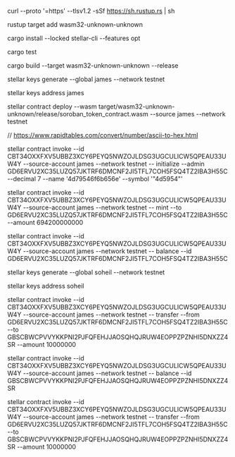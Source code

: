 curl --proto '=https' --tlsv1.2 -sSf https://sh.rustup.rs | sh

rustup target add wasm32-unknown-unknown

cargo install --locked stellar-cli --features opt

cargo test

cargo build --target wasm32-unknown-unknown --release

stellar keys generate --global james --network testnet

stellar keys address james

stellar contract deploy --wasm target/wasm32-unknown-unknown/release/soroban_token_contract.wasm --source james --network testnet

// https://www.rapidtables.com/convert/number/ascii-to-hex.html

stellar contract invoke --id CBT34OXXFXV5UBBZ3XCY6PEYQ5NWZOJLDSG3UGCULICW5QPEAU33UW4Y --source-account james --network testnet -- initialize --admin GD6ERVU2XC35LUZQ57JKTRF6DMCNF2JI5TFL7COH5FSQ4TZ2IBA3H55C --decimal 7 --name '4d79546f6b656e' --symbol '"4d5954"'

stellar contract invoke --id CBT34OXXFXV5UBBZ3XCY6PEYQ5NWZOJLDSG3UGCULICW5QPEAU33UW4Y --source-account james --network testnet -- mint --to GD6ERVU2XC35LUZQ57JKTRF6DMCNF2JI5TFL7COH5FSQ4TZ2IBA3H55C --amount 694200000000

stellar contract invoke --id CBT34OXXFXV5UBBZ3XCY6PEYQ5NWZOJLDSG3UGCULICW5QPEAU33UW4Y --source-account james --network testnet -- balance --id GD6ERVU2XC35LUZQ57JKTRF6DMCNF2JI5TFL7COH5FSQ4TZ2IBA3H55C

stellar keys generate --global soheil --network testnet

stellar keys address soheil

stellar contract invoke --id CBT34OXXFXV5UBBZ3XCY6PEYQ5NWZOJLDSG3UGCULICW5QPEAU33UW4Y --source-account james --network testnet -- transfer --from GD6ERVU2XC35LUZQ57JKTRF6DMCNF2JI5TFL7COH5FSQ4TZ2IBA3H55C --to GBSCBWCPVVYKKPNI2PJFQFEHJJAOSQHQJRUW4EOPPZPZNHI5DNXZZ4SR --amount 10000000

stellar contract invoke --id CBT34OXXFXV5UBBZ3XCY6PEYQ5NWZOJLDSG3UGCULICW5QPEAU33UW4Y --source-account james --network testnet -- balance --id GBSCBWCPVVYKKPNI2PJFQFEHJJAOSQHQJRUW4EOPPZPZNHI5DNXZZ4SR


stellar contract invoke --id CBT34OXXFXV5UBBZ3XCY6PEYQ5NWZOJLDSG3UGCULICW5QPEAU33UW4Y --source-account james --network testnet -- transfer --from GD6ERVU2XC35LUZQ57JKTRF6DMCNF2JI5TFL7COH5FSQ4TZ2IBA3H55C --to GBSCBWCPVVYKKPNI2PJFQFEHJJAOSQHQJRUW4EOPPZPZNHI5DNXZZ4SR --amount 10000000
